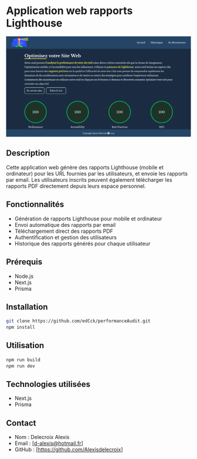 # Application web rapports Lighthouse

 <img src="public/images/img1.png" alt="Photo de l'application LightHouse">

## Description
Cette application web génère des rapports Lighthouse (mobile et ordinateur) pour les URL fournies par les utilisateurs, et envoie les rapports par email. Les utilisateurs inscrits peuvent également télécharger les rapports PDF directement depuis leurs espace personnel.

## Fonctionnalités
- Génération de rapports Lighthouse pour mobile et ordinateur
- Envoi automatique des rapports par email
- Téléchargement direct des rapports PDF
- Authentification et gestion des utilisateurs
- Historique des rapports générés pour chaque utilisateur

## Prérequis
- Node.js
- Next.js
- Prisma

## Installation
```bash
git clone https://github.com/edCck/performanceAudit.git
npm install
```

## Utilisation
```bash
npm run build
npm run dev
```

## Technologies utilisées
- Next.js
- Prisma

## Contact
- Nom : Delecroix Alexis
- Email : [d-alexis@hotmail.fr]
- GitHub : [https://github.com/Alexisdelecroix]

